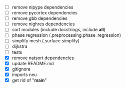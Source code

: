 - [ ] remove nipype dependencies
- [ ] remove pycortex dependencies
- [ ] remove gbb dependencies
- [ ] remove nighres dependencies
- [ ] sort modules (include docstrings, include __all__)
- [ ] phase regression (.preprocessing.phase_regression)
- [ ] simplify mesh (.surface.simplify)
- [ ] dijkstra
- [ ] tests
- [x] remove natsort dependencies
- [x] update README.md
- [x] gitignore
- [x] imports neu
- [x] get rid of "__main__"
